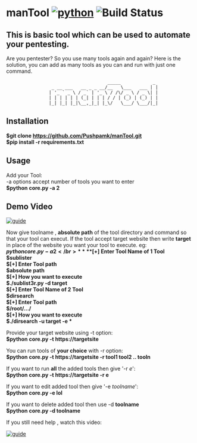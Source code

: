 manTool [![python](https://img.shields.io/badge/Python-2.7-brightgreen.svg?style=style=flat-square)](https://www.python.org/downloads/) ![Build Status](https://travis-ci.org/Pushpamk/manTool.svg?branch=master) 
==
This is basic tool which can be used to automate your pentesting.
--
Are you pentester? So you use many tools again and again? Here is the solution, you can add as many tools as you can and run with just one command.  

					                      _____            _ 
					 _ __ ___   __ _ _ __/__   \___   ___ | |
					| '_ ` _ \ / _` | '_ \ / /\/ _ \ / _ \| |
					| | | | | | (_| | | | / / | (_) | (_) | |
					|_| |_| |_|\__,_|_| |_\/   \___/ \___/|_|

Installation
--
**$git clone https://github.com/Pushpamk/manTool.git  
$pip install -r requirements.txt**

Usage
-- 
Add your Tool:</br>
-a options accept number of tools you want to enter</br>
**$python core.py -a 2</br>**

Demo Video
--
[![guide](https://user-images.githubusercontent.com/25183920/40880741-f47ece4e-66d3-11e8-9615-44e3cef9b96c.png)](https://asciinema.org/a/20GjZQ5jOnJxDJxc5Y79HSuxz)

Now give toolname , **absolute path** of the tool directory and command so that your tool can execut. If the tool accept target website then write **target** in place of the website you want your tool to execute. eg: </br> 
**$python core.py -a 2</br>**
**$[+] Enter Tool Name of 1 Tool  
$sublister  
$[+] Enter Tool path  
$absolute path  
$[+] How you want to execute  
$./sublist3r.py -d target  
$[+] Enter Tool Name of 2 Tool  
$dirsearch  
$[+] Enter Tool path  
$/root/.../  
$[+] How you want to execute  
$./dirsearch -u target -e * </br>** 

Provide your target website using -t option:</br>
**$python core.py -t https://targetsite</br>**

You can run tools of **your choice** with -r option:</br>
**$python core.py -t https://targetsite -r tool1 tool2 .. tooln </br>**

If you want to run **all** the added tools then give '-r *e*':</br>
**$python core.py -t https://targetsite -r e  </br>**

If you want to edit added tool then give '-e *toolname*':</br>
**$python core.py -e lol**

If you want to delete added tool then use -d **toolname**  
**$python core.py -d toolname**

If you still need help , watch this video:  

[![guide](https://user-images.githubusercontent.com/25183920/40880741-f47ece4e-66d3-11e8-9615-44e3cef9b96c.png)](https://asciinema.org/a/20GjZQ5jOnJxDJxc5Y79HSuxz)
